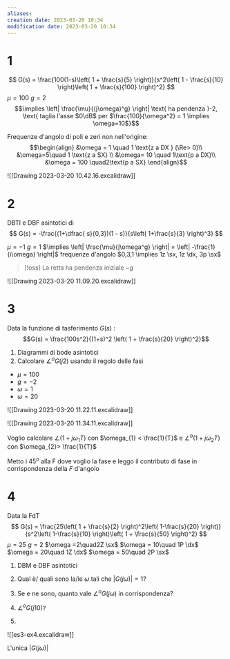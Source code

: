 ```yaml
---
aliases: 
creation date: 2023-03-20 10:34
modification date: 2023-03-20 10:34
---
```

# 1
$$
G(s) = \frac{100(1-s)\left( 1 + \frac{s}{5} \right)}{s^2\left( 1 - \frac{s}{10} \right)\left( 1 + \frac{s}{100} \right)^2}
$$
$\mu = 100$
$g = 2$
$$\implies \left| \frac{\mu}{(j\omega)^g} \right| \text{ ha pendenza }-2, \text{ taglia l'asse $0\dB$ per $\frac{100}{\omega^2} = 1 \implies \omega=10$}$$

Frequenze d'angolo di poli e zeri non nell'origine:
$$\begin{align}
&\omega = 1 \quad 1 \text{z a DX } (\Re> 0)\\
&\omega=5\quad 1 \text{z a SX} \\
&\omega= 10 \quad 1\text{p a DX}\\
&\omega = 100 \quad2\text{p a SX}
\end{align}$$

![[Drawing 2023-03-20 10.42.16.excalidraw]]


# 2
DBTI e DBF asintotici di
$$
G(s) = -\frac{(1+\dfrac{ s}{0,3})(1 - s)}{s\left( 1+\frac{s}{3} \right)^3}
$$

$\mu = -1$
$g = 1$
$\implies \left| \frac{\mu}{j\omega^g} \right| = \left| -\frac{1}{i\omega} \right|$ 
frequenze d'angolo
$0,3,1 \implies 1z \sx, 1z \dx, 3p \sx$


>[!oss]
>La retta ha pendenza iniziale $-g$

![[Drawing 2023-03-20 11.09.20.excalidraw]]

# 3
Data la funzione di tasferimento $G(s)$ :
$$G(s) = \frac{100s^2}{(1+s)^2 \left( 1 + \frac{s}{20} \right)^2}$$
1. Diagrammi di bode asintotici
2. Calcolare $\angle^o  G(j2)$ usando il regolo delle fasi


- $\mu = 100$
- $g = -2$
- $\omega = 1$
- $\omega = 20$

![[Drawing 2023-03-20 11.22.11.excalidraw]]


![[Drawing 2023-03-20 11.34.11.excalidraw]]




Voglio calcolare $\angle (1 + j\omega_{1}T)$ con $\omega_{1} < \frac{1}{T}$
e $\angle^o(1 + j\omega_{2}T)$ con $\omega_{2}> \frac{1}{T}$

Metto i $45^o$ alla F dove voglio la fase e leggo il contributo di fase in corrispondenza della $F$ d'angolo


# 4
Data la FdT
$$
G(s) = \frac{25\left( 1 + \frac{s}{2} \right)^2\left( 1-\frac{s}{20} \right)}{s^2\left( 1-\frac{s}{10} \right)\left( 1 + \frac{s}{50} \right)^2}
$$
$\mu = 25$
$g = 2$
$\omega =2\quad2Z \sx$
$\omega = 10\quad 1P \dx$
$\omega = 20\quad 1Z \dx$
$\omega = 50\quad 2P \sx$


1. DBM e DBF asintotici
2. Qual è/ quali sono la/le $\omega$ tali che $|G(j\omega)| = 1$?
3. Se e ne sono, quanto vale $\angle^o G(j\omega)$ in corrispondenza?
4. $\angle^o G(j10)$?

1.
![[es3-ex4.excalidraw]]

L'unica $|G(j\omega)|$